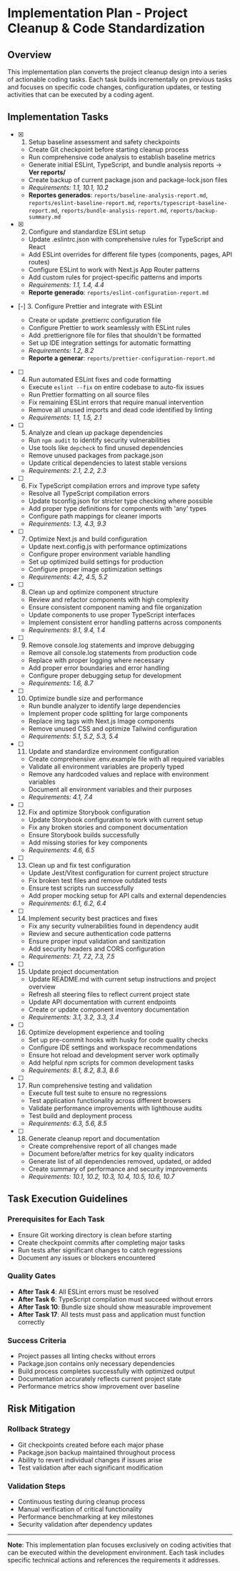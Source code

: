 # Implementation Plan - Project Cleanup & Code Standardization

## Overview

This implementation plan converts the project cleanup design into a series of actionable coding tasks. Each task builds incrementally on previous tasks and focuses on specific code changes, configuration updates, or testing activities that can be executed by a coding agent.

## Implementation Tasks

- [x] 1. Setup baseline assessment and safety checkpoints
  - Create Git checkpoint before starting cleanup process
  - Run comprehensive code analysis to establish baseline metrics
  - Generate initial ESLint, TypeScript, and bundle analysis reports → **Ver reports/**
  - Create backup of current package.json and package-lock.json files
  - _Requirements: 1.1, 10.1, 10.2_
  - **Reportes generados**: `reports/baseline-analysis-report.md`, `reports/eslint-baseline-report.md`, `reports/typescript-baseline-report.md`, `reports/bundle-analysis-report.md`, `reports/backup-summary.md`


- [x] 2. Configure and standardize ESLint setup
  - Update .eslintrc.json with comprehensive rules for TypeScript and React
  - Add ESLint overrides for different file types (components, pages, API routes)
  - Configure ESLint to work with Next.js App Router patterns
  - Add custom rules for project-specific patterns and imports
  - _Requirements: 1.1, 1.4, 4.4_
  - **Reporte generado**: `reports/eslint-configuration-report.md`

- [-] 3. Configure Prettier and integrate with ESLint

  - Create or update .prettierrc configuration file
  - Configure Prettier to work seamlessly with ESLint rules
  - Add .prettierignore file for files that shouldn't be formatted
  - Set up IDE integration settings for automatic formatting
  - _Requirements: 1.2, 8.2_
  - **Reporte a generar**: `reports/prettier-configuration-report.md`

- [ ] 4. Run automated ESLint fixes and code formatting
  - Execute `eslint --fix` on entire codebase to auto-fix issues
  - Run Prettier formatting on all source files
  - Fix remaining ESLint errors that require manual intervention
  - Remove all unused imports and dead code identified by linting
  - _Requirements: 1.1, 1.5, 2.1_

- [ ] 5. Analyze and clean up package dependencies
  - Run `npm audit` to identify security vulnerabilities
  - Use tools like `depcheck` to find unused dependencies
  - Remove unused packages from package.json
  - Update critical dependencies to latest stable versions
  - _Requirements: 2.1, 2.2, 2.3_

- [ ] 6. Fix TypeScript compilation errors and improve type safety
  - Resolve all TypeScript compilation errors
  - Update tsconfig.json for stricter type checking where possible
  - Add proper type definitions for components with 'any' types
  - Configure path mappings for cleaner imports
  - _Requirements: 1.3, 4.3, 9.3_

- [ ] 7. Optimize Next.js and build configuration
  - Update next.config.js with performance optimizations
  - Configure proper environment variable handling
  - Set up optimized build settings for production
  - Configure proper image optimization settings
  - _Requirements: 4.2, 4.5, 5.2_

- [ ] 8. Clean up and optimize component structure
  - Review and refactor components with high complexity
  - Ensure consistent component naming and file organization
  - Update components to use proper TypeScript interfaces
  - Implement consistent error handling patterns across components
  - _Requirements: 9.1, 9.4, 1.4_

- [ ] 9. Remove console.log statements and improve debugging
  - Remove all console.log statements from production code
  - Replace with proper logging where necessary
  - Add proper error boundaries and error handling
  - Configure proper debugging setup for development
  - _Requirements: 1.6, 8.7_

- [ ] 10. Optimize bundle size and performance
  - Run bundle analyzer to identify large dependencies
  - Implement proper code splitting for large components
  - Replace img tags with Next.js Image components
  - Remove unused CSS and optimize Tailwind configuration
  - _Requirements: 5.1, 5.2, 5.3, 5.4_

- [ ] 11. Update and standardize environment configuration
  - Create comprehensive .env.example file with all required variables
  - Validate all environment variables are properly typed
  - Remove any hardcoded values and replace with environment variables
  - Document all environment variables and their purposes
  - _Requirements: 4.1, 7.4_

- [ ] 12. Fix and optimize Storybook configuration
  - Update Storybook configuration to work with current setup
  - Fix any broken stories and component documentation
  - Ensure Storybook builds successfully
  - Add missing stories for key components
  - _Requirements: 4.6, 6.5_

- [ ] 13. Clean up and fix test configuration
  - Update Jest/Vitest configuration for current project structure
  - Fix broken test files and remove outdated tests
  - Ensure test scripts run successfully
  - Add proper mocking setup for API calls and external dependencies
  - _Requirements: 6.1, 6.2, 6.4_

- [ ] 14. Implement security best practices and fixes
  - Fix any security vulnerabilities found in dependency audit
  - Review and secure authentication code patterns
  - Ensure proper input validation and sanitization
  - Add security headers and CORS configuration
  - _Requirements: 7.1, 7.2, 7.3, 7.5_

- [ ] 15. Update project documentation
  - Update README.md with current setup instructions and project overview
  - Refresh all steering files to reflect current project state
  - Update API documentation with current endpoints
  - Create or update component inventory documentation
  - _Requirements: 3.1, 3.2, 3.3, 3.4_

- [ ] 16. Optimize development experience and tooling
  - Set up pre-commit hooks with husky for code quality checks
  - Configure IDE settings and workspace recommendations
  - Ensure hot reload and development server work optimally
  - Add helpful npm scripts for common development tasks
  - _Requirements: 8.1, 8.2, 8.3, 8.6_

- [ ] 17. Run comprehensive testing and validation
  - Execute full test suite to ensure no regressions
  - Test application functionality across different browsers
  - Validate performance improvements with lighthouse audits
  - Test build and deployment process
  - _Requirements: 6.3, 5.6, 8.5_

- [ ] 18. Generate cleanup report and documentation
  - Create comprehensive report of all changes made
  - Document before/after metrics for key quality indicators
  - Generate list of all dependencies removed, updated, or added
  - Create summary of performance and security improvements
  - _Requirements: 10.1, 10.2, 10.3, 10.4, 10.5, 10.6, 10.7_

## Task Execution Guidelines

### Prerequisites for Each Task
- Ensure Git working directory is clean before starting
- Create checkpoint commits after completing major tasks
- Run tests after significant changes to catch regressions
- Document any issues or blockers encountered

### Quality Gates
- **After Task 4**: All ESLint errors must be resolved
- **After Task 6**: TypeScript compilation must succeed without errors
- **After Task 10**: Bundle size should show measurable improvement
- **After Task 17**: All tests must pass and application must function correctly

### Success Criteria
- Project passes all linting checks without errors
- Package.json contains only necessary dependencies
- Build process completes successfully with optimized output
- Documentation accurately reflects current project state
- Performance metrics show improvement over baseline

## Risk Mitigation

### Rollback Strategy
- Git checkpoints created before each major phase
- Package.json backup maintained throughout process
- Ability to revert individual changes if issues arise
- Test validation after each significant modification

### Validation Steps
- Continuous testing during cleanup process
- Manual verification of critical functionality
- Performance benchmarking at key milestones
- Security validation after dependency updates

---

**Note**: This implementation plan focuses exclusively on coding activities that can be executed within the development environment. Each task includes specific technical actions and references the requirements it addresses.